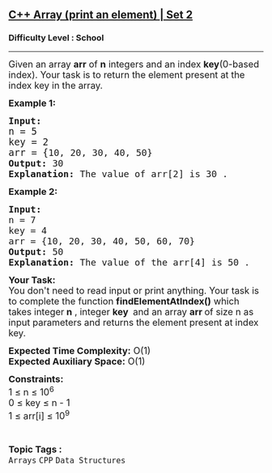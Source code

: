 <h2><a href="https://www.geeksforgeeks.org/problems/c-array-print-an-element-set-25933/1?page=2&difficulty=School&sortBy=submissions">C++ Array (print an element) | Set 2</a></h2><h3>Difficulty Level : School</h3><hr><div class="problems_problem_content__Xm_eO" style="user-select: auto;"><p style="user-select: auto;"><span style="font-size: 18px; user-select: auto;">Given an array <strong style="user-select: auto;">arr</strong> of <strong style="user-select: auto;">n</strong> integers and an index <strong style="user-select: auto;">key</strong>(0-based index). Your task is to return the element present at the index key in the array.</span></p>
<p style="user-select: auto;"><span style="font-size: 18px; user-select: auto;"><strong style="user-select: auto;">Example 1:</strong></span></p>
<pre style="user-select: auto;"><span style="font-size: 18px; user-select: auto;"><strong style="user-select: auto;">Input:</strong></span>
<span style="font-size: 14pt; user-select: auto;">n = 5<br style="user-select: auto;">key = 2<br style="user-select: auto;"></span><span style="font-size: 14pt; user-select: auto;">arr = {</span><span style="font-size: 18px; user-select: auto;">10, 20, 30, 40, 50}
<strong style="user-select: auto;">Output: </strong>30<br style="user-select: auto;"><strong style="user-select: auto;">Explanation:</strong> The value of arr[2] is 30 .</span></pre>
<p style="user-select: auto;"><span style="font-size: 18px; user-select: auto;"><strong style="user-select: auto;">Example 2:</strong></span></p>
<pre style="user-select: auto;"><span style="font-size: 18px; user-select: auto;"><strong style="user-select: auto;">Input:</strong></span>
<span style="font-size: 18px; user-select: auto;">n = 7<br style="user-select: auto;">key = 4</span>
<span style="font-size: 18px; user-select: auto;">arr = {10, 20, 30, 40, 50, 60, 70}</span>
<span style="font-size: 18px; user-select: auto;"><strong style="user-select: auto;">Output: </strong></span><span style="font-size: 18px; user-select: auto;">50<br style="user-select: auto;"><strong style="user-select: auto;">Explanation:</strong> The value of the arr[4] is 50 .</span></pre>
<p style="user-select: auto;"><span style="font-size: 18px; user-select: auto;"><strong style="user-select: auto;">Your Task:&nbsp;&nbsp;</strong><br style="user-select: auto;">You don't need to read input or print anything. Your task is to complete the function&nbsp;<strong style="user-select: auto;">findElementAtIndex()</strong> which takes integer<strong style="user-select: auto;"> n</strong> , integer <strong style="user-select: auto;">key </strong>&nbsp;and an array <strong style="user-select: auto;">arr </strong>of size n as input parameters and returns the element present at index key.</span></p>
<p style="user-select: auto;"><span style="font-size: 18px; user-select: auto;"><strong style="user-select: auto;">Expected Time Complexity:</strong> O(1)<br style="user-select: auto;"><strong style="user-select: auto;">Expected Auxiliary Space:</strong> O(1)</span></p>
<p style="user-select: auto;"><span style="font-size: 18px; user-select: auto;"><strong style="user-select: auto;">Constraints:</strong><br style="user-select: auto;">1 ≤ n ≤ 10<sup style="user-select: auto;">6</sup><br style="user-select: auto;">0 ≤ key ≤ n - 1</span><br style="user-select: auto;"><span style="font-size: 18px; user-select: auto;">1 ≤ arr[i] ≤ 10<sup style="user-select: auto;">9</sup></span></p></div><br><p><span style=font-size:18px><strong>Topic Tags : </strong><br><code>Arrays</code>&nbsp;<code>CPP</code>&nbsp;<code>Data Structures</code>&nbsp;